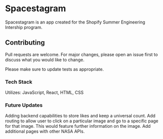 # Spacestagram

Spacestagram is an app created for the Shopify Summer Engineering Intership program. 

## Contributing
Pull requests are welcome. For major changes, please open an issue first to discuss what you would like to change.

Please make sure to update tests as appropriate.

### Tech Stack
Utilizes: JavaScript, React, HTML, CSS

### Future Updates
Adding backend capabilities to store likes and keep a universal count.
Add routing to allow user to click on a particular image and go to a specific page for that image. This would feature further information on the image.
Add additional pages with other NASA APIs.